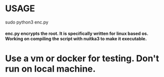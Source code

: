 # USAGE

sudo python3 enc.py

#### enc.py encrypts the root. It is  specifically written for linux based os. Working on compiling the script with nuitka3 to make it executable. 

# Use a vm or docker for testing. Don't run on local machine. 
